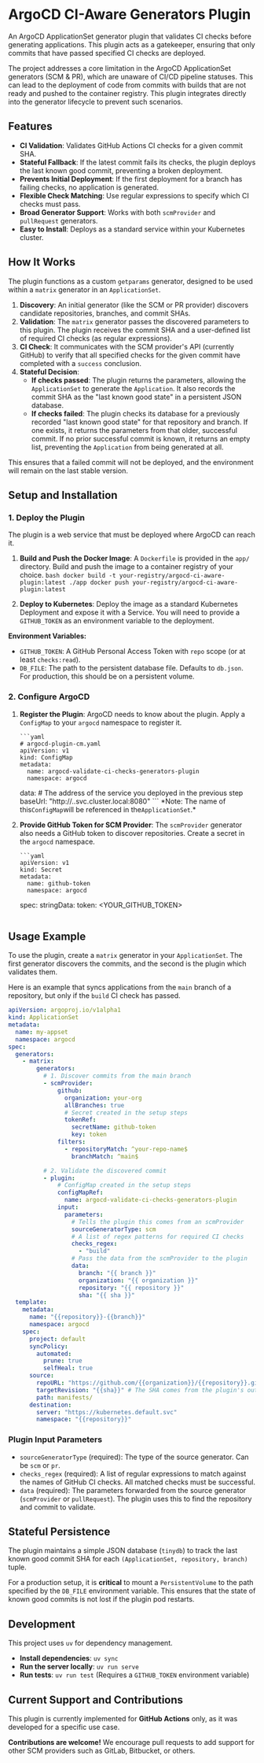 # ArgoCD CI-Aware Generators Plugin

An ArgoCD ApplicationSet generator plugin that validates CI checks before generating applications. This plugin acts as a gatekeeper, ensuring that only commits that have passed specified CI checks are deployed.

The project addresses a core limitation in the ArgoCD ApplicationSet generators (SCM & PR), which are unaware of CI/CD pipeline statuses. This can lead to the deployment of code from commits with builds that are not ready and pushed to the container registry. This plugin integrates directly into the generator lifecycle to prevent such scenarios.

## Features

- **CI Validation**: Validates GitHub Actions CI checks for a given commit SHA.
- **Stateful Fallback**: If the latest commit fails its checks, the plugin deploys the last known good commit, preventing a broken deployment.
- **Prevents Initial Deployment**: If the first deployment for a branch has failing checks, no application is generated.
- **Flexible Check Matching**: Use regular expressions to specify which CI checks must pass.
- **Broad Generator Support**: Works with both `scmProvider` and `pullRequest` generators.
- **Easy to Install**: Deploys as a standard service within your Kubernetes cluster.

## How It Works

The plugin functions as a custom `getparams` generator, designed to be used within a `matrix` generator in an `ApplicationSet`.

1. **Discovery**: An initial generator (like the SCM or PR provider) discovers candidate repositories, branches, and commit SHAs.
2. **Validation**: The `matrix` generator passes the discovered parameters to this plugin. The plugin receives the commit SHA and a user-defined list of required CI checks (as regular expressions).
3. **CI Check**: It communicates with the SCM provider's API (currently GitHub) to verify that all specified checks for the given commit have completed with a `success` conclusion.
4. **Stateful Decision**:
   - **If checks passed**: The plugin returns the parameters, allowing the `ApplicationSet` to generate the `Application`. It also records the commit SHA as the "last known good state" in a persistent JSON database.
   - **If checks failed**: The plugin checks its database for a previously recorded "last known good state" for that repository and branch. If one exists, it returns the parameters from that older, successful commit. If no prior successful commit is known, it returns an empty list, preventing the `Application` from being generated at all.

This ensures that a failed commit will not be deployed, and the environment will remain on the last stable version.

## Setup and Installation

### 1. Deploy the Plugin

The plugin is a web service that must be deployed where ArgoCD can reach it.

1. **Build and Push the Docker Image**:
   A `Dockerfile` is provided in the `app/` directory. Build and push the image to a container registry of your choice.
   `bash
docker build -t your-registry/argocd-ci-aware-plugin:latest ./app
docker push your-registry/argocd-ci-aware-plugin:latest
`

2. **Deploy to Kubernetes**:
   Deploy the image as a standard Kubernetes Deployment and expose it with a Service. You will need to provide a `GITHUB_TOKEN` as an environment variable to the deployment.

**Environment Variables:**

- `GITHUB_TOKEN`: A GitHub Personal Access Token with `repo` scope (or at least `checks:read`).
- `DB_FILE`: The path to the persistent database file. Defaults to `db.json`. For production, this should be on a persistent volume.

### 2. Configure ArgoCD

1.  **Register the Plugin**:
    ArgoCD needs to know about the plugin. Apply a `ConfigMap` to your `argocd` namespace to register it.

        ```yaml
        # argocd-plugin-cm.yaml
        apiVersion: v1
        kind: ConfigMap
        metadata:
          name: argocd-validate-ci-checks-generators-plugin
          namespace: argocd

    data: # The address of the service you deployed in the previous step
    baseUrl: "http://<your-plugin-service-name>.<namespace>.svc.cluster.local:8080"
    ```    *Note: The name of this`ConfigMap`will be referenced in the`ApplicationSet`.\*

2.  **Provide GitHub Token for SCM Provider**:
    The `scmProvider` generator also needs a GitHub token to discover repositories. Create a secret in the `argocd` namespace.

        ```yaml
        apiVersion: v1
        kind: Secret
        metadata:
          name: github-token
          namespace: argocd

    spec:
    stringData:
    token: <YOUR_GITHUB_TOKEN>

    ```

    ```

## Usage Example

To use the plugin, create a `matrix` generator in your `ApplicationSet`. The first generator discovers the commits, and the second is the plugin which validates them.

Here is an example that syncs applications from the `main` branch of a repository, but only if the `build` CI check has passed.

```yaml
apiVersion: argoproj.io/v1alpha1
kind: ApplicationSet
metadata:
  name: my-appset
  namespace: argocd
spec:
  generators:
    - matrix:
        generators:
          # 1. Discover commits from the main branch
          - scmProvider:
              github:
                organization: your-org
                allBranches: true
                # Secret created in the setup steps
                tokenRef:
                  secretName: github-token
                  key: token
              filters:
                - repositoryMatch: ^your-repo-name$
                  branchMatch: ^main$

          # 2. Validate the discovered commit
          - plugin:
              # ConfigMap created in the setup steps
              configMapRef:
                name: argocd-validate-ci-checks-generators-plugin
              input:
                parameters:
                  # Tells the plugin this comes from an scmProvider
                  sourceGeneratorType: scm
                  # A list of regex patterns for required CI checks
                  checks_regex:
                    - "build"
                  # Pass the data from the scmProvider to the plugin
                  data:
                    branch: "{{ branch }}"
                    organization: "{{ organization }}"
                    repository: "{{ repository }}"
                    sha: "{{ sha }}"
  template:
    metadata:
      name: "{{repository}}-{{branch}}"
      namespace: argocd
    spec:
      project: default
      syncPolicy:
        automated:
          prune: true
          selfHeal: true
      source:
        repoURL: "https://github.com/{{organization}}/{{repository}}.git"
        targetRevision: "{{sha}}" # The SHA comes from the plugin's output
        path: manifests/
      destination:
        server: "https://kubernetes.default.svc"
        namespace: "{{repository}}"
```

### Plugin Input Parameters

- `sourceGeneratorType` (required): The type of the source generator. Can be `scm` or `pr`.
- `checks_regex` (required): A list of regular expressions to match against the names of GitHub CI checks. All matched checks must be successful.
- `data` (required): The parameters forwarded from the source generator (`scmProvider` or `pullRequest`). The plugin uses this to find the repository and commit to validate.

## Stateful Persistence

The plugin maintains a simple JSON database (`tinydb`) to track the last known good commit SHA for each `(ApplicationSet, repository, branch)` tuple.

For a production setup, it is **critical** to mount a `PersistentVolume` to the path specified by the `DB_FILE` environment variable. This ensures that the state of known good commits is not lost if the plugin pod restarts.

## Development

This project uses `uv` for dependency management.

- **Install dependencies**: `uv sync`
- **Run the server locally**: `uv run serve`
- **Run tests**: `uv run test` (Requires a `GITHUB_TOKEN` environment variable)

## Current Support and Contributions

This plugin is currently implemented for **GitHub Actions** only, as it was developed for a specific use case.

**Contributions are welcome!** We encourage pull requests to add support for other SCM providers such as GitLab, Bitbucket, or others.
